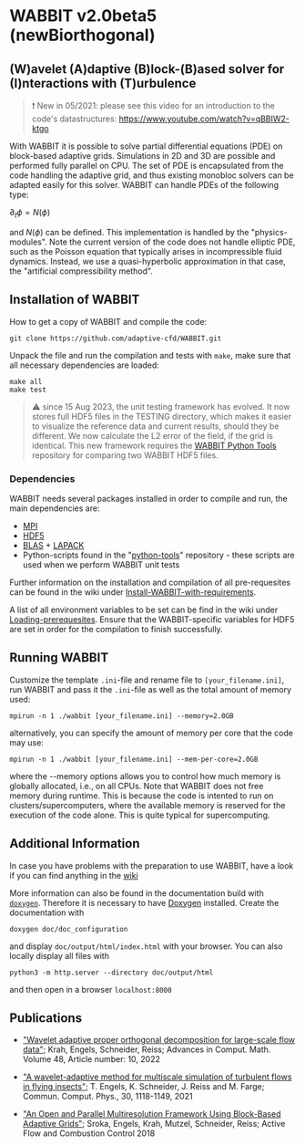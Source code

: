 # WABBIT v2.0beta5 (newBiorthogonal)
## (W)avelet (A)daptive (B)lock-(B)ased solver for (I)nteractions with (T)urbulence

> :exclamation: New in 05/2021: please see this video for an introduction to the code's datastructures: https://www.youtube.com/watch?v=qBBIW2-ktgo

With WABBIT it is possible to solve partial differential equations (PDE) on block-based adaptive grids. Simulations in 2D and 3D are possible and performed fully parallel on CPU. The set of PDE is encapsulated from the code handling the adaptive grid, and thus existing monobloc solvers can be adapted easily for this solver. WABBIT can handle PDEs of the following type:

$\partial_t \phi = N\left(\phi\right)$

and $N\left(\phi\right)$ can be defined. This implementation is handled by the "physics-modules". Note the current version of the code does not handle elliptic PDE, such as the Poisson equation that typically arises in incompressible fluid dynamics. Instead, we use a quasi-hyperbolic approximation in that case, the "artificial compressibility method".

## Installation of WABBIT
How to get a copy of WABBIT and compile the code:
```
git clone https://github.com/adaptive-cfd/WABBIT.git
```
Unpack the file and run the compilation and tests with `make`, make sure that all necessary dependencies are loaded:
```
make all
make test
```
> :warning: since 15 Aug 2023, the unit testing framework has evolved. It now stores full HDF5 files in the TESTING directory, which makes it easier to visualize the reference data and current results, should they be different. We now calculate the L2 error of the field, if the grid is identical. This new framework requires the [WABBIT Python Tools](https://github.com/adaptive-cfd/python-tools) repository for comparing two WABBIT HDF5 files.

### Dependencies
WABBIT needs several packages installed in order to compile and run, the main dependencies are:
- [MPI](https://www.open-mpi.org/ "OpenMPI")
- [HDF5](https://github.com/HDFGroup/hdf5/tags "HDF5")
- [BLAS](https://www.netlib.org/blas/ "BLAS") + [LAPACK](https://www.netlib.org/lapack/ "LAPACK")
- Python-scripts found in the "[python-tools](https://github.com/adaptive-cfd/python-tools)" repository - these scripts are used when we perform WABBIT unit tests

Further information on the installation and compilation of all pre-requesites can be found in the wiki under [Install-WABBIT-with-requirements](../../wiki/Install-WABBIT-with-requirements).

A list of all environment variables to be set can be find in the wiki under [Loading-prerequesites](../../wiki/Loading-prerequesites). Ensure that the WABBIT-specific variables for HDF5 are set in order for the compilation to finish successfully.

## Running WABBIT
Customize the template `.ini`-file and rename file to `[your_filename.ini]`, run WABBIT and pass it the `.ini`-file as well as the total amount of memory used:
```
mpirun -n 1 ./wabbit [your_filename.ini] --memory=2.0GB
```
alternatively, you can specify the amount of memory per core that the code may use:
```
mpirun -n 1 ./wabbit [your_filename.ini] --mem-per-core=2.0GB
```
where the --memory options allows you to control how much memory is globally allocated, i.e., on all CPUs. Note that WABBIT does not free memory during runtime. This is because the code is intented to run on clusters/supercomputers, where the available memory is reserved for the execution of the code alone. This is quite typical for supercomputing.

## Additional Information
In case you have problems with the preparation to use WABBIT, have a look if you can find anything in the  [wiki](../../ "additional information for WABBIT")

More information can also be found in the documentation build with [`doxygen`](https://www.doxygen.nl/). Therefore it is necessary to have [Doxygen](http://www.stack.nl/~dimitri/doxygen/ "Doxygen") installed. Create the documentation with
``` shell
doxygen doc/doc_configuration
```
and display `doc/output/html/index.html` with your browser. You can also locally display all files with
``` shell
python3 -m http.server --directory doc/output/html
```
and then open in a browser `localhost:8000`

## Publications

- ["Wavelet adaptive proper orthogonal decomposition for large-scale flow data"](https://link.springer.com/article/10.1007/s10444-021-09922-2 "Krah2022"); Krah, Engels, Schneider, Reiss; Advances in Comput. Math. Volume 48, Article number: 10, 2022

- ["A wavelet-adaptive method for multiscale simulation of turbulent flows in flying insects"](https://arxiv.org/abs/1912.05371 "Engels2021"); T. Engels, K. Schneider, J. Reiss and M. Farge; Commun. Comput. Phys., 30, 1118-1149, 2021

- ["An Open and Parallel Multiresolution Framework Using Block-Based Adaptive Grids"](https://link.springer.com/chapter/10.1007%2F978-3-319-98177-2_19 "Sroka2018"); Sroka, Engels, Krah, Mutzel, Schneider, Reiss; Active Flow and Combustion Control 2018
